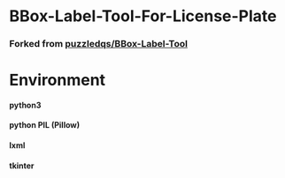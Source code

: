 # BBox-Label-Tool-For-License-Plate
### Forked from [puzzledqs/BBox-Label-Tool](https://github.com/puzzledqs/BBox-Label-Tool)

# Environment
#### python3
#### python PIL (Pillow)
#### lxml
#### tkinter

